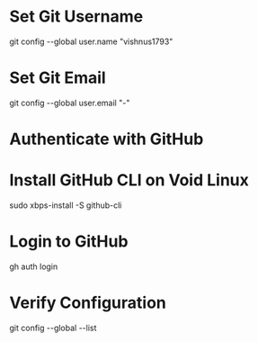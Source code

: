 # Set Git Username
git config --global user.name "vishnus1793"

# Set Git Email
git config --global user.email "-"

# Authenticate with GitHub
# Install GitHub CLI on Void Linux
sudo xbps-install -S github-cli

# Login to GitHub
gh auth login

# Verify Configuration
git config --global --list
